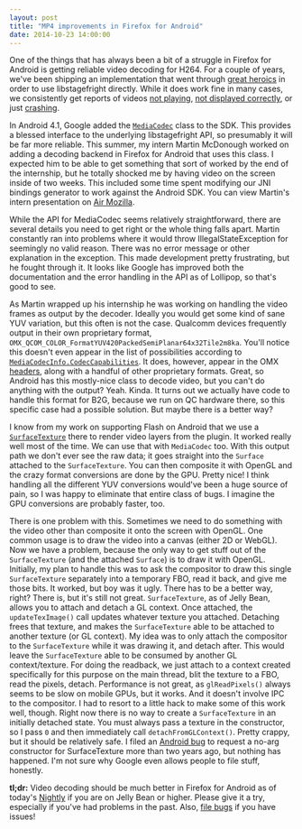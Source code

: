 ```yaml
---
layout: post
title: "MP4 improvements in Firefox for Android"
date: 2014-10-23 14:00:00
---
```


One of the things that has always been a bit of a struggle in Firefox for Android is getting reliable video decoding for H264. For a couple of years, we've been shipping an implementation that went through [great heroics](http://bluishcoder.co.nz/2012/06/02/h264-aac-mp3-support-for-b2g.html) in order to use libstagefright directly. While it does work fine in many cases, we consistently get reports of videos [not playing](https://bugzilla.mozilla.org/show_bug.cgi?id=1005436), [not displayed correctly](https://bugzilla.mozilla.org/show_bug.cgi?id=1026423), or just [crashing](https://bugzilla.mozilla.org/show_bug.cgi?id=845729).

In Android 4.1, Google added the [`MediaCodec`](http://developer.android.com/reference/android/media/MediaCodec.html) class to the SDK. This provides a blessed interface to the underlying libstagefright API, so presumably it will be far more reliable. This summer, my intern Martin McDonough worked on adding a decoding backend in Firefox for Android that uses this class. I expected him to be able to get something that sort of worked by the end of the internship, but he totally shocked me by having video on the screen inside of two weeks. This included some time spent modifying our JNI bindings generator to work against the Android SDK. You can view Martin's intern presentation on [Air Mozilla](https://air.mozilla.org/intern-presentations-19/).

While the API for MediaCodec seems relatively straightforward, there are several details you need to get right or the whole thing falls apart. Martin constantly ran into problems where it would throw IllegalStateException for seemingly no valid reason. There was no error message or other explanation in the exception. This made development pretty frustrating, but he fought through it. It looks like Google has improved both the documentation and the error handling in the API as of Lollipop, so that's good to see.

As Martin wrapped up his internship he was working on handling the video frames as output by the decoder. Ideally you would get some kind of sane YUV variation, but this often is not the case. Qualcomm devices frequently output in their own proprietary format, `OMX_QCOM_COLOR_FormatYUV420PackedSemiPlanar64x32Tile2m8ka`. You'll notice this doesn't even appear in the list of possibilities according to [`MediaCodecInfo.CodecCapabilities`](http://developer.android.com/reference/android/media/MediaCodecInfo.CodecCapabilities.html). It does, however, appear in the OMX [headers](http://androidxref.com/4.4.4_r1/xref/frameworks/native/include/media/openmax/OMX_IVCommon.h#162), along with a handful of other proprietary formats. Great, so Android has this mostly-nice class to decode video, but you can't do anything with the output? Yeah. Kinda. It turns out we actually have code to handle this format for B2G, because we run on QC hardware there, so this specific case had a possible solution. But maybe there is a better way?

I know from my work on supporting Flash on Android that we use a [`SurfaceTexture`](http://developer.android.com/reference/android/graphics/SurfaceTexture.html) there to render video layers from the plugin. It worked really well most of the time. We can use that with `MediaCodec` too. With this output path we don't ever see the raw data; it goes straight into the `Surface` attached to the `SurfaceTexture`. You can then composite it with OpenGL and the crazy format conversions are done by the GPU. Pretty nice! I think handling all the different YUV conversions would've been a huge source of pain, so I was happy to eliminate that entire class of bugs. I imagine the GPU conversions are probably faster, too.

There is one problem with this. Sometimes we need to do something with the video other than composite it onto the screen with OpenGL. One common usage is to draw the video into a canvas (either 2D or WebGL). Now we have a problem, because the only way to get stuff out of the `SurfaceTexture` (and the attached `Surface`) is to draw it with OpenGL. Initially, my plan to handle this was to ask the compositor to draw this single `SurfaceTexture` separately into a temporary FBO, read it back, and give me those bits. It worked, but boy was it ugly. There has to be a better way, right? There is, but it's still not great. `SurfaceTexture`, as of Jelly Bean, allows you to attach and detach a GL context. Once attached, the `updateTexImage()` call updates whatever texture you attached. Detaching frees that texture, and makes the `SurfaceTexture` able to be attached to another texture (or GL context). My idea was to only attach the compositor to the `SurfaceTexture` while it was drawing it, and detach after. This would leave the `SurfaceTexture` able to be consumed by another GL context/texture. For doing the readback, we just attach to a context created specifically for this purpose on the main thread, blit the texture to a FBO, read the pixels, detach. Performance is not great, as `glReadPixels()` always seems to be slow on mobile GPUs, but it works. And it doesn't involve IPC to the compositor. I had to resort to a little hack to make some of this work well, though. Right now there is no way to create a `SurfaceTexture` in an initially detached state. You must always pass a texture in the constructor, so I pass `0` and then immediately call `detachFromGLContext()`. Pretty crappy, but it should be relatively safe. I filed an [Android bug](https://code.google.com/p/android/issues/detail?id=34412) to request a no-arg constructor for SurfaceTexture more than two years ago, but nothing has happened. I'm not sure why Google even allows people to file stuff, honestly.

**tl;dr:** Video decoding should be much better in Firefox for Android as of today's [Nightly](https://nightly.mozilla.org) if you are on Jelly Bean or higher. Please give it a try, especially if you've had problems in the past. Also, [file bugs](https://bugzilla.mozilla.org/enter_bug.cgi?product=Firefox%20for%20Android) if you have issues!
